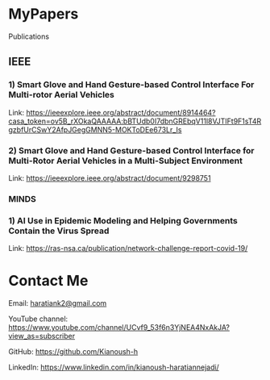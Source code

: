 # MyPapers
 Publications



## IEEE

### 1) Smart Glove and Hand Gesture-based Control Interface For Multi-rotor Aerial Vehicles
Link: https://ieeexplore.ieee.org/abstract/document/8914464?casa_token=ov5B_rXOkaQAAAAA:bBTUdb0I7dbnGREbqV11l8VJTIFt9F1sT4RgzbfUrCSwY2AfpJGegGMNN5-MOKToDEe673Lr_Is


### 2) Smart Glove and Hand Gesture-based Control Interface for Multi-Rotor Aerial Vehicles in a Multi-Subject Environment

Link: https://ieeexplore.ieee.org/abstract/document/9298751





### MINDS

### 1) AI Use in Epidemic Modeling and Helping Governments Contain the Virus Spread
Link: https://ras-nsa.ca/publication/network-challenge-report-covid-19/






# Contact Me

Email: haratiank2@gmail.com

YouTube channel: https://www.youtube.com/channel/UCvf9_53f6n3YjNEA4NxAkJA?view_as=subscriber

GitHub: https://github.com/Kianoush-h

LinkedIn: https://www.linkedin.com/in/kianoush-haratiannejadi/




